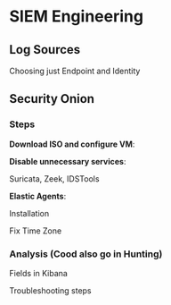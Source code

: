 # SIEM Engineering

## Log Sources

Choosing just Endpoint and Identity

## Security Onion

### Steps

**Download ISO and configure VM**:

**Disable unnecessary services**:

Suricata, Zeek, IDSTools

**Elastic Agents**:

Installation

Fix Time Zone

### Analysis (Cood also go in Hunting)

Fields in Kibana

Troubleshooting steps